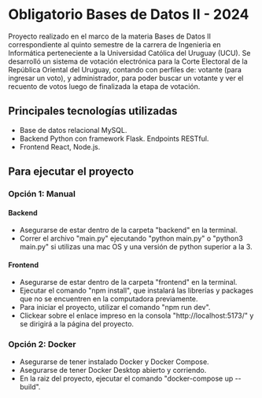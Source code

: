 # Obligatorio Bases de Datos II - 2024
Proyecto realizado en el marco de la materia Bases de Datos II correspondiente al quinto semestre de la carrera de Ingenieria en Informática perteneciente a la Universidad Católica del Uruguay (UCU). 
Se desarrolló un sistema de votación electrónica para la Corte Electoral de la República Oriental del Uruguay, contando con perfiles de: votante (para ingresar un voto), y administrador, para poder buscar un votante y ver el recuento de votos luego de finalizada la etapa de votación. 

## Principales tecnologías utilizadas
  - Base de datos relacional MySQL.
  - Backend Python con framework Flask. Endpoints RESTful.
  - Frontend React, Node.js.

## Para ejecutar el proyecto
### Opción 1: Manual
#### Backend
  - Asegurarse de estar dentro de la carpeta "backend" en la terminal.
  - Correr el archivo "main.py" ejecutando "python main.py" o "python3 main.py" si utilizas una mac OS y una versión de python superior a la 3.
#### Frontend
  - Asegurarse de estar dentro de la carpeta "frontend" en la terminal.
  - Ejecutar el comando "npm install", que instalará las librerías y packages que no se encuentren en la computadora previamente.
  - Para iniciar el proyecto, utilizar el comando "npm run dev".
  - Clickear sobre el enlace impreso en la consola "http://localhost:5173/" y se dirigirá a la página del proyecto.

### Opción 2: Docker 
  - Asegurarse de tener instalado Docker y Docker Compose.
  - Asegurarse de tener Docker Desktop abierto y corriendo.
  - En la raiz del proyecto, ejecutar el comando "docker-compose up --build".
